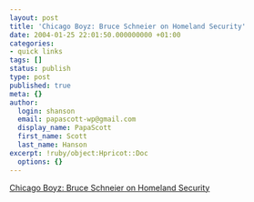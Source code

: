 ```yaml
---
layout: post
title: 'Chicago Boyz: Bruce Schneier on Homeland Security'
date: 2004-01-25 22:01:50.000000000 +01:00
categories:
- quick links
tags: []
status: publish
type: post
published: true
meta: {}
author:
  login: shanson
  email: papascott-wp@gmail.com
  display_name: PapaScott
  first_name: Scott
  last_name: Hanson
excerpt: !ruby/object:Hpricot::Doc
  options: {}
---
```

<p><a title="'As a security consumer, I'm getting swindled.'" href="http://www.chicagoboyz.net/archives/001754.html">Chicago Boyz: Bruce Schneier on Homeland Security</a></p>

